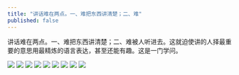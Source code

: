 ```yaml
---
title: "讲话难在两点。一、难把东西讲清楚；二、难"
published: false
---
```

讲话难在两点。一、难把东西讲清楚；二、难被人听进去。这就迫使讲的人择最重要的意思用最精炼的语言表达，甚至还能有趣。这是一门学问。

![](./1.jpg)
![](./2.jpg)
![](./3.jpg)
![](./4.jpg)
![](./5.jpg)
![](./6.jpg)
![](./7.jpg)
![](./8.jpg)
![](./9.jpg)
